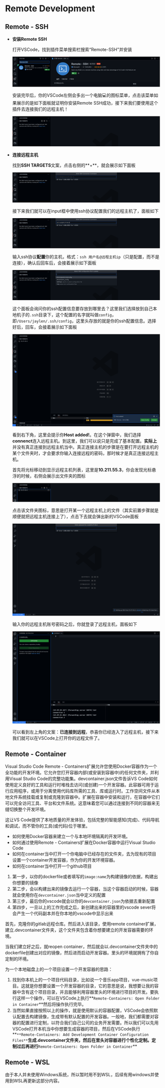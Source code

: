 # Remote Development

## Remote - SSH

- **安装Remote SSH**

  打开VSCode，找到插件菜单搜索栏搜索“Remote-SSH”并安装

  ![img](https://github.com/jaylenchan/learning-summary/blob/main/pic/Remote%20Development-%E6%90%9C%E7%B4%A2remote-ssh.png?raw=true)

  安装完毕后，你的VSCode左侧会多出一个电脑💻的图标菜单，点击该菜单如果展示的是如下面板就证明你安装Remote SSH成功，接下来我们要使用这个插件去连接我们的远程主机！

  ![img](https://github.com/jaylenchan/learning-summary/blob/main/pic/Remote%20Development-remote%E8%8F%9C%E5%8D%95.png?raw=true)

- **连接远程主机**

  找到**SSH TARGETS**文案，点击右侧的**+**，就会展示如下面板

  ![img](https://github.com/jaylenchan/learning-summary/blob/main/pic/Remote%20Development-ssh%E8%BF%9E%E6%8E%A5%E8%BF%9C%E7%A8%8B%E4%B8%BB%E6%9C%BA.png?raw=true)

  接下来我们就可以在input框中使用ssh协议配置我们的远程主机了，面板如下

  ![img](https://github.com/jaylenchan/learning-summary/blob/main/pic/Remote%20Development-ssh%E5%8D%8F%E8%AE%AE%E8%BF%9E%E6%8E%A5%E8%BE%93%E5%85%A5.png?raw=true)

  输入ssh协议**配置**你的主机，格式：`ssh 用户名@远程主机ip`（只是配置，而不是连接），确认后回车后，会接着展示如下面板

  ![img](https://github.com/jaylenchan/learning-summary/blob/main/pic/Remote%20Development-ssh%20config%E7%AE%A1%E7%90%86%E9%85%8D%E7%BD%AE.png?raw=true)

  这个面板会询问你的ssh配置信息要存放到哪里去？这里我们选择放到自己本地机子的`.ssh`目录下，这个配置的名字就叫做`config`，即`/Users/jaylen/.ssh/config`，这里头存放的就是你的ssh配置信息。选择好后，回车，会接着展示如下面板

  ![img](https://github.com/jaylenchan/learning-summary/blob/main/pic/Remote%20Development-%E8%BF%9C%E7%A8%8B%E4%B8%BB%E6%9C%BA%E6%B7%BB%E5%8A%A0%E6%88%90%E5%8A%9F.png?raw=true)

  看到右下角，这里会提示你**Host added!**。在这个弹窗中，我们选择**connenct**连入远程主机。到这里，我们可以说只是完成了基本配置。**实际上**并没有真正连接到远程主机当中。真正连接主机的步骤是在要打开远程主机的某个文件夹时，才会要求你输入连接远程的密码，那时候才是真正连接远程主机。

  首先将光标移动到显示远程主机列表，这里是**10.211.55.3**，你会发现光标悬浮的时候，右侧会展示出文件夹的图标

  ![img](https://github.com/jaylenchan/learning-summary/blob/main/pic/Remote%20Development-%E5%85%89%E6%A0%87%E7%A7%BB%E5%8A%A8%E6%98%BE%E7%A4%BA%E6%96%87%E4%BB%B6%E5%A4%B9%E5%9B%BE%E6%A0%87.png?raw=true)

  点击该文件夹图标，意思是打开某一个远程主机上的文件（其实前置步骤就是顺便就把远程主机连接上了），点击下去就会弹出新的VSCode面板

  ![img](https://github.com/jaylenchan/learning-summary/blob/main/pic/Remote%20Development-%E6%89%93%E5%BC%80%E8%BF%9C%E7%A8%8B%E4%B8%BB%E6%9C%BA%E6%96%87%E4%BB%B6.png?raw=true)

  输入你的远程主机账号密码之后，你就登录了远程主机，面板如下

  ![img](https://github.com/jaylenchan/learning-summary/blob/main/pic/Remote%20Development-%E6%AD%A3%E5%BC%8F%E7%9C%9F%E6%AD%A3%E8%BF%9E%E5%85%A5%E8%BF%9C%E7%A8%8B%E4%B8%BB%E6%9C%BA.png?raw=true)

  可以看到左上角的文案：**已连接到远程**，恭喜你已经连入了远程主机，接下来我们就可以在VSCode上打开你的远程文件了。

  

## Remote - Container

Visual Studio Code Remote - Containers扩展允许您使用Docker容器作为一个全功能的开发环境。它允许您打开容器内部(或安装到容器中)的任何文件夹，并利用Visual Studio Code的完整功能集。devcontainer.json文件告诉VS Code如何使用定义良好的工具和运行时堆栈去访问(或创建)一个开发容器。此容器可用于运行应用程序，或用于分离使用代码库所需的工具、库或运行时。工作空间文件从本地文件系统挂载或复制或克隆到容器中。扩展在容器中安装和运行，在容器中它们可以完全访问工具、平台和文件系统。这意味着您可以通过连接到不同的容器来无缝切换整个开发环境。

这让VS Code提供了本地质量的开发体验，包括完整的智能感知(完成)、代码导航和调试，而不管你的工具(或代码)位于哪里。



- 如何使用Docker容器来建立一个与本地环境隔离的开发环境。
- 如何通过使用Remote - Containers扩展在Docker容器中运行Visual Studio Code
- 如何在container当中打开一个你电脑中已经存在的文件夹，去为现有的项目设置一个container开发容器，作为你的开发环境容器。
- 如何在container当中打开一个github项目



1. 第一步，以你的dockerfile或者填写的`image:name`为构建镜像的依据，构建出你想要的镜像
2. 第二步，会以构建出来的镜像去运行一个容器，当这个容器启动的时候，容器就会使用你在`devcontainer.json`当中定义的配置
3. 第三步，最后你的vscode就会以你的`devcontainer.json`为依据去重新配置
4. 第四步，一旦以上的工作完成之后，新创建出来的容器里的vscode sever将会产生一个代码副本并在你本地的vscode中显示出来

首先，克隆你的gitlab远程仓库。然后进入该目录，使用remote container扩展，建立.devcontainer文件夹，这个文件夹包含着你想要建立的开发容器需要的环境。

当我们建立好之后，就reopen container，然后就会以.devcontainer文件夹中的dockerfile创建出对应的镜像，然后进而启动开发容器。里头的环境就拥有了你自定制的环境。



为一个本地磁盘上的一个项目设置一个开发容器的思路：

1. 找到你本机上的一个项目代码目录，比如说一个音乐app项目，vue-music项目。这就是你想要设置一个开发容器的目录，它的意思是说，我想要让我的容器中含有这个项目目录，并且能够利用容器里头的环境进行项目的开发。要执行这样一个操作，可以在VSCode上执行**`Remote-Containers: Open Folder in Container`**然后将操作执行完毕。
2. 当然如果直接按照以上的操作，就是使用默认的容器配置，VSCode会依照默认配置去构建镜像，生成带有默认配置的开发容器。一般地，我们都需要对容器的配置进行定制，以符合我们自己公司的业务开发需要。所以我们可以先用VSCode打开本机当中你想要生成容器的项目，然后在VSCode执行**`**Remote-Containers: Add Development Container Configuration Files**`**生成.devcontainer文件夹，然后在里头对容器进行个性化定制。定制过后再进行**`Remote-Containers: Open Folder in Container`**

## Remote - WSL

由于本人并未使用Windows系统，所以暂时用不到WSL，后续有用windows并使用到WSL再更新这部分内容。
